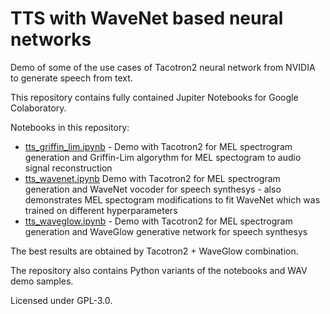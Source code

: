 # TTS with WaveNet based neural networks

Demo of some of the use cases of Tacotron2 neural network from NVIDIA to generate speech from text.

This repository contains fully contained Jupiter Notebooks for Google Colaboratory.

Notebooks in this repository:

* [tts_griffin_lim.ipynb](tts_griffin_lim.ipynb) - 
  Demo with Tacotron2 for MEL spectrogram generation and Griffin-Lim algorythm 
  for MEL spectogram to audio signal reconstruction
* [tts_wavenet.ipynb](tts_wavenet.ipynb)
  Demo with Tacotron2 for MEL spectrogram generation and WaveNet vocoder for speech synthesys - 
  also demonstrates MEL spectogram modifications to fit WaveNet which was trained on 
  different hyperparameters
* [tts_waveglow.ipynb](tts_waveglow.ipynb) -
  Demo with Tacotron2 for MEL spectrogram generation and WaveGlow generative network for 
  speech synthesys

The best results are obtained by Tacotron2 + WaveGlow combination.

The repository also contains Python variants of the notebooks and WAV demo samples.

Licensed under GPL-3.0.